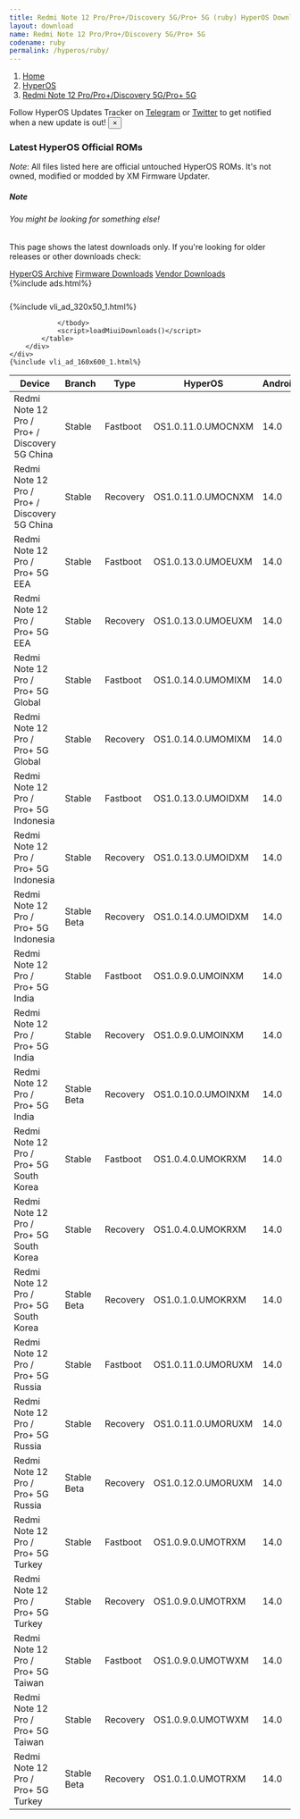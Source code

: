```yaml
---
title: Redmi Note 12 Pro/Pro+/Discovery 5G/Pro+ 5G (ruby) HyperOS Downloads
layout: download
name: Redmi Note 12 Pro/Pro+/Discovery 5G/Pro+ 5G
codename: ruby
permalink: /hyperos/ruby/
---
```

<nav aria-label="breadcrumb">
    <ol class="breadcrumb">
        <li class="breadcrumb-item"><a href="/">Home</a></li>
        <li class="breadcrumb-item"><a href="/hyperos/">HyperOS</a></li>
        <li class="breadcrumb-item active" aria-current="page"><a href="/hyperos/ruby/">Redmi Note 12 Pro/Pro+/Discovery 5G/Pro+ 5G</a></li>
    </ol>
</nav>
<div class="alert alert-primary alert-dismissible fade show" role="alert">
    Follow HyperOS Updates Tracker on <a href="https://t.me/MIUIUpdatesTracker" class="alert-link">Telegram</a>
     or <a href="https://twitter.com/MiFwUpdater" class="alert-link">Twitter</a> to get notified when a new update is out!
    <button type="button" class="close" data-dismiss="alert" aria-label="Close">
        <span aria-hidden="true">&times;</span>
    </button>
</div>

### Latest HyperOS Official ROMs
*Note*: All files listed here are official untouched HyperOS ROMs. It's not owned, modified or modded by XM Firmware Updater.
<div class="card">
  <div class="card-body">
    <h5 class="card-title">Note</h5>
    <h6 class="card-subtitle mb-2 text-muted">You might be looking for something else!</h6>
    <p class="card-text">This page shows the latest downloads only.
     If you're looking for older releases or other downloads check:</p>
    <a href="/archive/hyperos/ruby/" class="card-link">HyperOS Archive</a>
    <a href="/firmware/ruby/" class="card-link">Firmware Downloads</a>
    <a href="/vendor/ruby/" class="card-link">Vendor Downloads</a>
  </div>
</div>
{%include ads.html%}
<div class="row justify-content-center">
    <div class="col-10">
        <div class="table-responsive-md" style="margin-top: 25px;">
            {%include vli_ad_320x50_1.html%}
            <table id="miui" class="display dt-responsive nowrap compact table table-striped table-hover table-sm">
                <thead class="thead-dark">
                    <tr>
                        <th data-ref="device">Device</th>
                        <th data-ref="branch">Branch</th>
                        <th data-ref="type">Type</th>
                        <th data-ref="miui">HyperOS</th>
                        <th data-ref="android">Android</th>
                        <th data-ref="size">Size</th>
                        <th data-ref="size">Date</th>
                        <th data-ref="link">Link</th>
                    </tr>
                </thead>
                <tbody>
                <tr><td>Redmi Note 12 Pro / Pro+ / Discovery 5G China</td><td>Stable</td><td>Fastboot</td><td>OS1.0.11.0.UMOCNXM</td><td>14.0</td><td>7.0 GB</td><td>2024-12-13</td><td><a href="/hyperos/ruby/stable/OS1.0.11.0.UMOCNXM/">Download</a></td></tr>
<tr><td>Redmi Note 12 Pro / Pro+ / Discovery 5G China</td><td>Stable</td><td>Recovery</td><td>OS1.0.11.0.UMOCNXM</td><td>14.0</td><td>5.5 GB</td><td>2024-12-20</td><td><a href="/hyperos/ruby/stable/OS1.0.11.0.UMOCNXM/">Download</a></td></tr>
<tr><td>Redmi Note 12 Pro / Pro+ 5G EEA</td><td>Stable</td><td>Fastboot</td><td>OS1.0.13.0.UMOEUXM</td><td>14.0</td><td>6.8 GB</td><td>2025-01-07</td><td><a href="/hyperos/ruby/stable/OS1.0.13.0.UMOEUXM/">Download</a></td></tr>
<tr><td>Redmi Note 12 Pro / Pro+ 5G EEA</td><td>Stable</td><td>Recovery</td><td>OS1.0.13.0.UMOEUXM</td><td>14.0</td><td>4.9 GB</td><td>2025-01-16</td><td><a href="/hyperos/ruby/stable/OS1.0.13.0.UMOEUXM/">Download</a></td></tr>
<tr><td>Redmi Note 12 Pro / Pro+ 5G Global</td><td>Stable</td><td>Fastboot</td><td>OS1.0.14.0.UMOMIXM</td><td>14.0</td><td>7.2 GB</td><td>2025-01-07</td><td><a href="/hyperos/ruby/stable/OS1.0.14.0.UMOMIXM/">Download</a></td></tr>
<tr><td>Redmi Note 12 Pro / Pro+ 5G Global</td><td>Stable</td><td>Recovery</td><td>OS1.0.14.0.UMOMIXM</td><td>14.0</td><td>4.9 GB</td><td>2025-01-15</td><td><a href="/hyperos/ruby/stable/OS1.0.14.0.UMOMIXM/">Download</a></td></tr>
<tr><td>Redmi Note 12 Pro / Pro+ 5G Indonesia</td><td>Stable</td><td>Fastboot</td><td>OS1.0.13.0.UMOIDXM</td><td>14.0</td><td>6.7 GB</td><td>2024-12-10</td><td><a href="/hyperos/ruby/stable/OS1.0.13.0.UMOIDXM/">Download</a></td></tr>
<tr><td>Redmi Note 12 Pro / Pro+ 5G Indonesia</td><td>Stable</td><td>Recovery</td><td>OS1.0.13.0.UMOIDXM</td><td>14.0</td><td>4.8 GB</td><td>2024-12-16</td><td><a href="/hyperos/ruby/stable/OS1.0.13.0.UMOIDXM/">Download</a></td></tr>
<tr><td>Redmi Note 12 Pro / Pro+ 5G Indonesia</td><td>Stable Beta</td><td>Recovery</td><td>OS1.0.14.0.UMOIDXM</td><td>14.0</td><td>4.8 GB</td><td>2025-01-26</td><td><a href="/hyperos/ruby/stable beta/OS1.0.14.0.UMOIDXM/">Download</a></td></tr>
<tr><td>Redmi Note 12 Pro / Pro+ 5G India</td><td>Stable</td><td>Fastboot</td><td>OS1.0.9.0.UMOINXM</td><td>14.0</td><td>6.0 GB</td><td>2024-12-13</td><td><a href="/hyperos/ruby/stable/OS1.0.9.0.UMOINXM/">Download</a></td></tr>
<tr><td>Redmi Note 12 Pro / Pro+ 5G India</td><td>Stable</td><td>Recovery</td><td>OS1.0.9.0.UMOINXM</td><td>14.0</td><td>4.7 GB</td><td>2024-12-20</td><td><a href="/hyperos/ruby/stable/OS1.0.9.0.UMOINXM/">Download</a></td></tr>
<tr><td>Redmi Note 12 Pro / Pro+ 5G India</td><td>Stable Beta</td><td>Recovery</td><td>OS1.0.10.0.UMOINXM</td><td>14.0</td><td>4.7 GB</td><td>2025-01-26</td><td><a href="/hyperos/ruby/stable beta/OS1.0.10.0.UMOINXM/">Download</a></td></tr>
<tr><td>Redmi Note 12 Pro / Pro+ 5G South Korea</td><td>Stable</td><td>Fastboot</td><td>OS1.0.4.0.UMOKRXM</td><td>14.0</td><td>7.0 GB</td><td>2024-08-23</td><td><a href="/hyperos/ruby/stable/OS1.0.4.0.UMOKRXM/">Download</a></td></tr>
<tr><td>Redmi Note 12 Pro / Pro+ 5G South Korea</td><td>Stable</td><td>Recovery</td><td>OS1.0.4.0.UMOKRXM</td><td>14.0</td><td>4.9 GB</td><td>2024-08-29</td><td><a href="/hyperos/ruby/stable/OS1.0.4.0.UMOKRXM/">Download</a></td></tr>
<tr><td>Redmi Note 12 Pro / Pro+ 5G South Korea</td><td>Stable Beta</td><td>Recovery</td><td>OS1.0.1.0.UMOKRXM</td><td>14.0</td><td>4.8 GB</td><td>2024-03-01</td><td><a href="/hyperos/ruby/stable beta/OS1.0.1.0.UMOKRXM/">Download</a></td></tr>
<tr><td>Redmi Note 12 Pro / Pro+ 5G Russia</td><td>Stable</td><td>Fastboot</td><td>OS1.0.11.0.UMORUXM</td><td>14.0</td><td>7.0 GB</td><td>2024-12-10</td><td><a href="/hyperos/ruby/stable/OS1.0.11.0.UMORUXM/">Download</a></td></tr>
<tr><td>Redmi Note 12 Pro / Pro+ 5G Russia</td><td>Stable</td><td>Recovery</td><td>OS1.0.11.0.UMORUXM</td><td>14.0</td><td>4.8 GB</td><td>2024-12-16</td><td><a href="/hyperos/ruby/stable/OS1.0.11.0.UMORUXM/">Download</a></td></tr>
<tr><td>Redmi Note 12 Pro / Pro+ 5G Russia</td><td>Stable Beta</td><td>Recovery</td><td>OS1.0.12.0.UMORUXM</td><td>14.0</td><td>4.8 GB</td><td>2025-01-23</td><td><a href="/hyperos/ruby/stable beta/OS1.0.12.0.UMORUXM/">Download</a></td></tr>
<tr><td>Redmi Note 12 Pro / Pro+ 5G Turkey</td><td>Stable</td><td>Fastboot</td><td>OS1.0.9.0.UMOTRXM</td><td>14.0</td><td>6.3 GB</td><td>2025-01-20</td><td><a href="/hyperos/ruby/stable/OS1.0.9.0.UMOTRXM/">Download</a></td></tr>
<tr><td>Redmi Note 12 Pro / Pro+ 5G Turkey</td><td>Stable</td><td>Recovery</td><td>OS1.0.9.0.UMOTRXM</td><td>14.0</td><td>4.8 GB</td><td>2025-01-26</td><td><a href="/hyperos/ruby/stable/OS1.0.9.0.UMOTRXM/">Download</a></td></tr>
<tr><td>Redmi Note 12 Pro / Pro+ 5G Taiwan</td><td>Stable</td><td>Fastboot</td><td>OS1.0.9.0.UMOTWXM</td><td>14.0</td><td>6.2 GB</td><td>2025-01-20</td><td><a href="/hyperos/ruby/stable/OS1.0.9.0.UMOTWXM/">Download</a></td></tr>
<tr><td>Redmi Note 12 Pro / Pro+ 5G Taiwan</td><td>Stable</td><td>Recovery</td><td>OS1.0.9.0.UMOTWXM</td><td>14.0</td><td>4.7 GB</td><td>2025-01-26</td><td><a href="/hyperos/ruby/stable/OS1.0.9.0.UMOTWXM/">Download</a></td></tr>
<tr><td>Redmi Note 12 Pro / Pro+ 5G Turkey</td><td>Stable Beta</td><td>Recovery</td><td>OS1.0.1.0.UMOTRXM</td><td>14.0</td><td>4.7 GB</td><td>2024-03-18</td><td><a href="/hyperos/ruby/stable beta/OS1.0.1.0.UMOTRXM/">Download</a></td></tr>

                </tbody>
                <script>loadMiuiDownloads()</script>
            </table>
        </div>
    </div>
    {%include vli_ad_160x600_1.html%}
</div>
